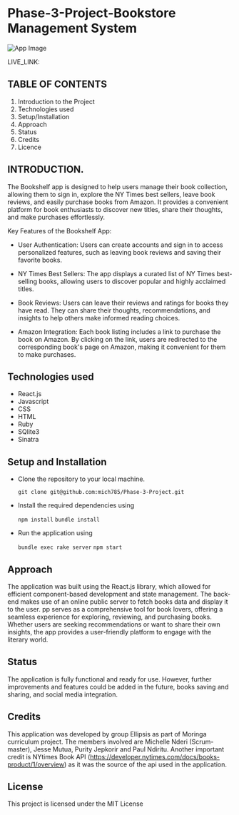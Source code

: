 # Phase-3-Project-Bookstore Management System

![App Image]()

LIVE_LINK: 

## TABLE OF CONTENTS

1. Introduction to the Project
2. Technologies used
3. Setup/Installation
4. Approach
5. Status
6. Credits
7. Licence

## INTRODUCTION.

The Bookshelf app is designed to help users manage their book collection, allowing them to sign in, explore the NY Times best sellers, leave book reviews, and easily purchase books from Amazon. It provides a convenient platform for book enthusiasts to discover new titles, share their thoughts, and make purchases effortlessly.

Key Features of the Bookshelf App:

   * User Authentication: Users can create accounts and sign in to access personalized features, such as leaving book reviews and saving their favorite books.

   * NY Times Best Sellers: The app displays a curated list of NY Times best-selling books, allowing users to discover popular and highly acclaimed titles.

   * Book Reviews: Users can leave their reviews and ratings for books they have read. They can share their thoughts, recommendations, and insights to help others make informed reading choices.

   * Amazon Integration: Each book listing includes a link to purchase the book on Amazon. By clicking on the link, users are redirected to the corresponding book's page on Amazon, making it convenient for them to make purchases.

## Technologies used

* React.js
* Javascript
* CSS
* HTML
* Ruby
* SQlite3
* Sinatra

## Setup and Installation
   - Clone the repository to your local machine.
   
      `git clone git@github.com:mich785/Phase-3-Project.git`
   - Install the required dependencies using 
   
      ``npm install``
      ``bundle install``
   - Run the application using 
   
       ``bundle exec rake server``
      ``npm start``

## Approach
   The application was built using the React.js library, which allowed for efficient component-based development and state management. The back-end makes use of an online public server to fetch books data and display it to the user. pp serves as a comprehensive tool for book lovers, offering a seamless experience for exploring, reviewing, and purchasing books. Whether users are seeking recommendations or want to share their own insights, the app provides a user-friendly platform to engage with the literary world.

## Status
   The application is fully functional and ready for use. However, further improvements and features could be added in the future, books saving and sharing, and social media integration.

## Credits
   This application was developed by group Ellipsis as part of Moringa curriculum project. The members involved are  Michelle Nderi (Scrum-master), Jesse Mutua, Purity Jepkorir and Paul Ndiritu. Another important credit is NYtimes Book API (https://developer.nytimes.com/docs/books-product/1/overview) as it was the source of the api used in the application.

## License
   This project is licensed under the MIT License


